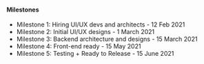 #### Milestones
- Milestone 1: Hiring UI/UX devs and architects - 12 Feb 2021
- Milestone 2: Initial UI/UX designs - 1 March 2021
- Milestone 3: Backend architecture and designs - 15 March 2021 
- Milestone 4: Front-end ready - 15 May 2021
- Milestone 5: Testing + Ready to Release - 15 June 2021

